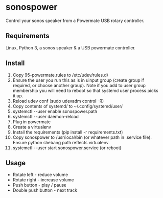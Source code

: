 # sonospower


Control your sonos speaker from a Powermate USB rotary controller.

## Requirements

Linux, Python 3, a sonos speaker & a USB powermate controller.

## Install

1. Copy 95-powermate.rules to  /etc/udev/rules.d/
2. Ensure the user you run this as is in uinput group (create group if required, or choose another group). Note if you add to user group membership you will need to reboot so that systemd user process picks it up. 
3. Reload udev conf (sudo udevadm control -R)
4. Copy contents of systemd/ to ~/.config/systemd/user/
5. systemctl --user enable sonospower.path
6. systemctl --user daemon-reload
7. Plug in powermate
8. Create a virtualenv
9. Install the requirements (pip install -r requirements.txt)
10. Copy sonospower to /usr/local/bin (or whatever path in .service file). Ensure python shebang path reflects virtualenv.
11. systemctl --user start sonospower.service (or reboot)

## Usage

* Rotate left - reduce volume
* Rotate right - increase volume
* Push button - play / pause
* Double push button - next track
